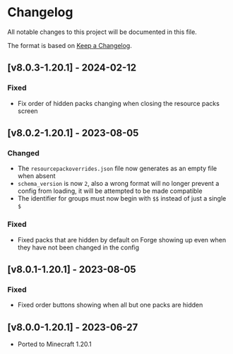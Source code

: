 # Changelog
All notable changes to this project will be documented in this file.

The format is based on [Keep a Changelog].

## [v8.0.3-1.20.1] - 2024-02-12
### Fixed
- Fix order of hidden packs changing when closing the resource packs screen

## [v8.0.2-1.20.1] - 2023-08-05
### Changed
- The `resourcepackoverrides.json` file now generates as an empty file when absent
- `schema_version` is now `2`, also a wrong format will no longer prevent a config from loading, it will be attempted to be made compatible
- The identifier for groups must now begin with `$$` instead of just a single `$`
### Fixed
- Fixed packs that are hidden by default on Forge showing up even when they have not been changed in the config

## [v8.0.1-1.20.1] - 2023-08-05
### Fixed
- Fixed order buttons showing when all but one packs are hidden

## [v8.0.0-1.20.1] - 2023-06-27
- Ported to Minecraft 1.20.1

[Keep a Changelog]: https://keepachangelog.com/en/1.0.0/

